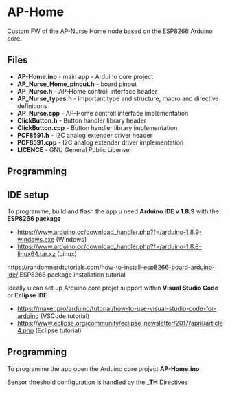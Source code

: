 # AP-Home

Custom FW of the AP-Nurse Home node based on the ESP8266 Arduino core.

## Files

* **AP-Home.ino** - main app - Arduino core project
* **AP_Nurse_Home_pinout.h** - board pinout
* **AP_Nurse.h** - AP-Home controll interface header
* **AP_Nurse_types.h** - important type and structure, macro and directive definitions
* **AP_Nurse.cpp** - AP-Home controll interface implementation
* **ClickButton.h** - Button handler library header
* **ClickButton.cpp** - Button handler library implementation
* **PCF8591.h** - I2C analog extender driver header
* **PCF8591.cpp** - I2C analog extender driver implementation
* **LICENCE** - GNU General Public License

## Programming

## IDE setup

To programme, build and flash the app u need **Arduino IDE v 1.8.9** with the **ESP8266 package**

* https://www.arduino.cc/download_handler.php?f=/arduino-1.8.9-windows.exe (Windows)
* https://www.arduino.cc/download_handler.php?f=/arduino-1.8.8-linux64.tar.xz (Linux)

https://randomnerdtutorials.com/how-to-install-esp8266-board-arduino-ide/ ESP8266 package installation tutorial

Ideally u can set up Arduino core projet support within **Visual Studio Code** or **Eclipse IDE**

* https://maker.pro/arduino/tutorial/how-to-use-visual-studio-code-for-arduino (VSCode tutorial)
* https://www.eclipse.org/community/eclipse_newsletter/2017/april/article4.php (Eclipse tutorial)

## Programming

To programme the app open the Arduino core project **AP-Home.ino**

Sensor threshold configuration is handled by the **_TH** Directives
